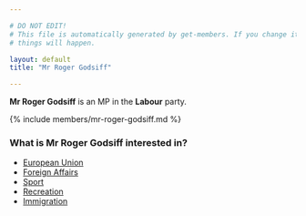 ```yaml
---

# DO NOT EDIT!
# This file is automatically generated by get-members. If you change it, bad
# things will happen.

layout: default
title: "Mr Roger Godsiff"

---
```


**Mr Roger Godsiff** is an MP in the **Labour** party.

{% include members/mr-roger-godsiff.md %}

### What is Mr Roger Godsiff interested in?


* [European Union](/interests/european-union.html)
* [Foreign Affairs](/interests/foreign-affairs.html)
* [Sport](/interests/sport.html)
* [Recreation](/interests/recreation.html)
* [Immigration](/interests/immigration.html)

